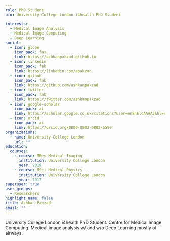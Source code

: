 ```yaml
---
role: PhD Student
bio: University College London i4health PhD Student

interests:
  - Medical Image Analysis
  - Medical Image Computing
  - Deep Learning
social:
  - icon: globe
    icon_pack: fas
    link: https://ashkanpakzad.github.io
  - icon: linkedin
    icon_pack: fab
    link: https://linkedin.com/apakzad
  - icon: github
    icon_pack: fab
    link: https://github.com/ashkanpakzad
  - icon: twitter
    icon_pack: fab
    link: https://twitter.com/ashkanpakzad
  - icon: google-scholar
    icon_pack: ai
    link: https://scholar.google.co.uk/citations?user=enEhElcAAAAJ&hl=en&oi=ao
  - icon: orcid
    icon_pack: ai
    link: https://orcid.org/0000-0002-0802-5590
organizations:
  - name: University College London
    url: ""
education:
  courses:
    - course: MRes Medical Imaging
      institution: University College London
      year: 2019
    - course: MSci Medical Physics
      institution: University College London
      year: 2017
superuser: true
user_groups:
  - Researchers
highlight_name: false
title: Ashkan Pakzad
email: ""
---
```


University College London i4health PhD Student. Centre for Medical Image Computing. Medical image analysis w/ and w/o Deep Learning mostly of airways.
